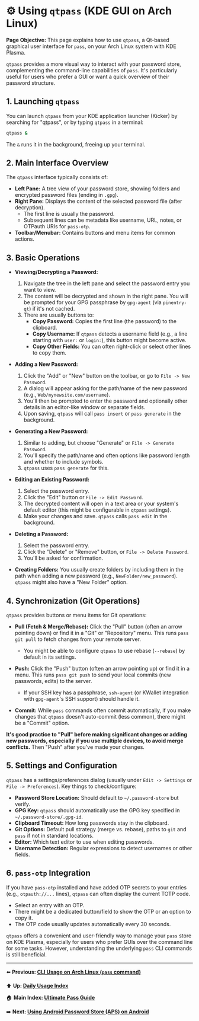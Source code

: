 # ⚙️ Using `qtpass` (KDE GUI on Arch Linux)

**Page Objective:** This page explains how to use `qtpass`, a Qt-based graphical user interface for `pass`, on your Arch Linux system with KDE Plasma.

`qtpass` provides a more visual way to interact with your password store, complementing the command-line capabilities of `pass`. It's particularly useful for users who prefer a GUI or want a quick overview of their password structure.

## 1. Launching `qtpass`

You can launch `qtpass` from your KDE application launcher (Kicker) by searching for "qtpass", or by typing `qtpass` in a terminal:
```bash
qtpass &
```
The `&` runs it in the background, freeing up your terminal.

## 2. Main Interface Overview

The `qtpass` interface typically consists of:

*   **Left Pane:** A tree view of your password store, showing folders and encrypted password files (ending in `.gpg`).
*   **Right Pane:** Displays the content of the selected password file (after decryption).
    *   The first line is usually the password.
    *   Subsequent lines can be metadata like username, URL, notes, or OTPauth URIs for `pass-otp`.
*   **Toolbar/Menubar:** Contains buttons and menu items for common actions.

## 3. Basic Operations

*   **Viewing/Decrypting a Password:**
    1.  Navigate the tree in the left pane and select the password entry you want to view.
    2.  The content will be decrypted and shown in the right pane. You will be prompted for your GPG passphrase by `gpg-agent` (via `pinentry-qt`) if it's not cached.
    3.  There are usually buttons to:
        *   **Copy Password:** Copies the first line (the password) to the clipboard.
        *   **Copy Username:** If `qtpass` detects a username field (e.g., a line starting with `user:` or `login:`), this button might become active.
        *   **Copy Other Fields:** You can often right-click or select other lines to copy them.

*   **Adding a New Password:**
    1.  Click the "Add" or "New" button on the toolbar, or go to `File -> New Password`.
    2.  A dialog will appear asking for the path/name of the new password (e.g., `Web/mynewsite.com/username`).
    3.  You'll then be prompted to enter the password and optionally other details in an editor-like window or separate fields.
    4.  Upon saving, `qtpass` will call `pass insert` or `pass generate` in the background.

*   **Generating a New Password:**
    1.  Similar to adding, but choose "Generate" or `File -> Generate Password`.
    2.  You'll specify the path/name and often options like password length and whether to include symbols.
    3.  `qtpass` uses `pass generate` for this.

*   **Editing an Existing Password:**
    1.  Select the password entry.
    2.  Click the "Edit" button or `File -> Edit Password`.
    3.  The decrypted content will open in a text area or your system's default editor (this might be configurable in `qtpass` settings).
    4.  Make your changes and save. `qtpass` calls `pass edit` in the background.

*   **Deleting a Password:**
    1.  Select the password entry.
    2.  Click the "Delete" or "Remove" button, or `File -> Delete Password`.
    3.  You'll be asked for confirmation.

*   **Creating Folders:**
    You usually create folders by including them in the path when adding a new password (e.g., `NewFolder/new_password`). `qtpass` might also have a "New Folder" option.

## 4. Synchronization (Git Operations)

`qtpass` provides buttons or menu items for Git operations:

*   **Pull (Fetch & Merge/Rebase):**
    Click the "Pull" button (often an arrow pointing down) or find it in a "Git" or "Repository" menu. This runs `pass git pull` to fetch changes from your remote server.
    *   You might be able to configure `qtpass` to use rebase (`--rebase`) by default in its settings.

*   **Push:**
    Click the "Push" button (often an arrow pointing up) or find it in a menu. This runs `pass git push` to send your local commits (new passwords, edits) to the server.
    *   If your SSH key has a passphrase, `ssh-agent` (or KWallet integration with `gpg-agent`'s SSH support) should handle it.

*   **Commit:**
    While `pass` commands often commit automatically, if you make changes that `qtpass` doesn't auto-commit (less common), there might be a "Commit" option.

**It's good practice to "Pull" before making significant changes or adding new passwords, especially if you use multiple devices, to avoid merge conflicts.** Then "Push" after you've made your changes.

## 5. Settings and Configuration

`qtpass` has a settings/preferences dialog (usually under `Edit -> Settings` or `File -> Preferences`). Key things to check/configure:

*   **Password Store Location:** Should default to `~/.password-store` but verify.
*   **GPG Key:** `qtpass` should automatically use the GPG key specified in `~/.password-store/.gpg-id`.
*   **Clipboard Timeout:** How long passwords stay in the clipboard.
*   **Git Options:** Default pull strategy (merge vs. rebase), paths to `git` and `pass` if not in standard locations.
*   **Editor:** Which text editor to use when editing passwords.
*   **Username Detection:** Regular expressions to detect usernames or other fields.

## 6. `pass-otp` Integration

If you have `pass-otp` installed and have added OTP secrets to your entries (e.g., `otpauth://...` lines), `qtpass` can often display the current TOTP code.
*   Select an entry with an OTP.
*   There might be a dedicated button/field to show the OTP or an option to copy it.
*   The OTP code usually updates automatically every 30 seconds.

`qtpass` offers a convenient and user-friendly way to manage your `pass` store on KDE Plasma, especially for users who prefer GUIs over the command line for some tasks. However, understanding the underlying `pass` CLI commands is still beneficial.

---
⬅️ **Previous: [CLI Usage on Arch Linux (`pass` command)](./7.1_CLI_Usage_Arch.md)**

⬆️ **Up: [Daily Usage Index](./README.md)**

🏠 **Main Index: [Ultimate Pass Guide](../README.md)**

➡️ **Next: [Using Android Password Store (APS) on Android](./7.3_APS_Usage_Android.md)**
